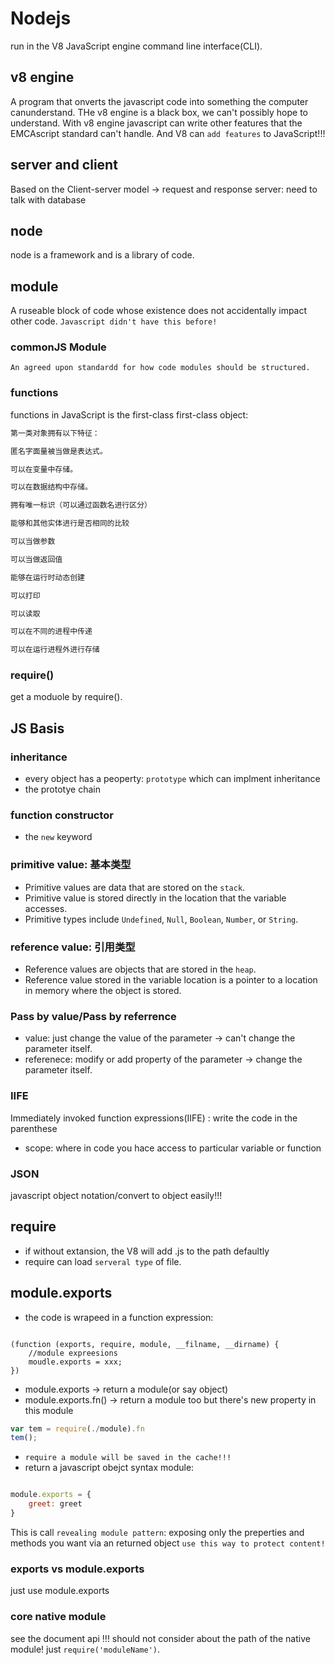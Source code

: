 # Nodejs
run in the V8 JavaScript engine
command line interface(CLI).


## v8 engine
A program that onverts the javascript code into something the computer canunderstand.
THe v8 engine is a black box, we can't possibly hope to understand.
With v8 engine javascript can write other features that the EMCAscript standard can't handle.
And V8 can `add features` to JavaScript!!!

## server and client
Based on the Client-server model -> request and response
server: need to talk with database

## node
node is a framework and is a library of code.

## module
A ruseable block of code whose existence does not accidentally impact other code.
`Javascript didn't have this before!`

### commonJS Module
`An agreed upon standardd for how code modules should be structured.`

### functions
functions in JavaScript is the first-class
first-class object:
```javascript
第一类对象拥有以下特征：

匿名字面量被当做是表达式。

可以在变量中存储。

可以在数据结构中存储。

拥有唯一标识（可以通过函数名进行区分）

能够和其他实体进行是否相同的比较

可以当做参数

可以当做返回值

能够在运行时动态创建

可以打印

可以读取

可以在不同的进程中传递

可以在运行进程外进行存储
```

### require()
get a moduole by require().


## JS Basis

### inheritance
* every object has a peoperty: `prototype` which can implment inheritance
* the prototye chain

### function constructor
* the `new` keyword

### primitive value: 基本类型
* Primitive values are data that are stored on the `stack`.
* Primitive value is stored directly in the location that the variable accesses.
* Primitive types include `Undefined`, `Null`, `Boolean`, `Number`, or `String`.

### reference value: 引用类型
* Reference values are objects that are stored in the `heap`.
* Reference value stored in the variable location is a pointer to a location in memory where the object is stored.


### Pass by value/Pass by referrence
* value: just change the value of the parameter -> can't change the parameter itself.
* referenece: modify or add property of the parameter -> change the parameter itself.

### IIFE
Immediately invoked function expressions(IIFE) : write the code in the parenthese
* scope: where in code you hace access to particular variable or function

### JSON
javascript object notation/convert to object easily!!!


## require
* if without extansion, the V8 will add .js to the path defaultly
* require can load `serveral type` of file.

## module.exports
* the code is wrapeed in a function expression:
```javascirpt

(function (exports, require, module, __filname, __dirname) {
    //module expreesions
    moudle.exports = xxx;
})
```

* module.exports -> return a module(or say object)
* module.exports.fn() -> return a module too but there's new property in this module
```javascript
var tem = require(./module).fn
tem();
```
* `require a module will be saved in the cache!!!`
* return a javascript obejct syntax module:
```javascript

module.exports = {
    greet: greet
}
````
This is call `revealing module pattern`: exposing only the preperties and methods you want via an returned object
`use this way to protect content!`

### exports vs module.exports
just use module.exports

### core native module
see the document api !!!
should not consider about the path of the native module! just `require('moduleName')`.
